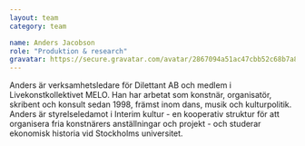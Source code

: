 ```yaml
---
layout: team
category: team

name: Anders Jacobson
role: "Produktion & research"
gravatar: https://secure.gravatar.com/avatar/2867094a51ac47cbb52c68b7a8882208
---
```


Anders är verksamhetsledare för Dilettant AB och medlem i Livekonstkollektivet MELO. Han har arbetat som konstnär, organisatör, skribent och konsult sedan 1998, främst inom dans, musik och kulturpolitik. Anders är styrelseledamot i Interim kultur - en kooperativ struktur för att organisera fria konstnärers anställningar och projekt - och studerar ekonomisk historia vid Stockholms universitet.
